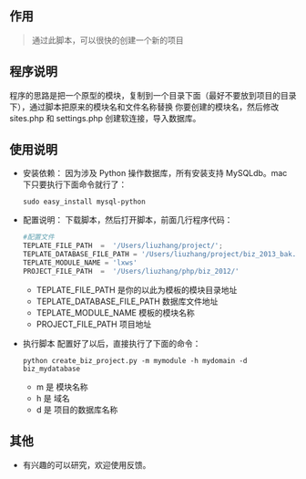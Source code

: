 ## 作用
> 通过此脚本，可以很快的创建一个新的项目

## 程序说明
程序的思路是把一个原型的模块，复制到一个目录下面（最好不要放到项目的目录下），通过脚本把原来的模块名和文件名称替换
你要创建的模块名，然后修改 sites.php 和 settings.php 创建软连接，导入数据库。

## 使用说明
- 安装依赖：
    因为涉及 Python 操作数据库，所有安装支持 MySQLdb。mac 下只要执行下面命令就行了：
    
    ```shell
    sudo easy_install mysql-python
    ```
- 配置说明：
  下载脚本，然后打开脚本，前面几行程序代码：
  ```python
  #配置文件
  TEPLATE_FILE_PATH  =  '/Users/liuzhang/project/';
  TEPLATE_DATABASE_FILE_PATH = '/Users/liuzhang/project/biz_2013_bak.sql'
  TEPLATE_MODULE_NAME = 'lxws'
  PROJECT_FILE_PATH  =  '/Users/liuzhang/php/biz_2012/'
  ```
   - TEPLATE_FILE_PATH 是你的以此为模板的模块目录地址 
   - TEPLATE_DATABASE_FILE_PATH 数据库文件地址
   - TEPLATE_MODULE_NAME 模板的模块名称
   - PROJECT_FILE_PATH 项目地址
  
- 执行脚本
  配置好了以后，直接执行了下面的命令：
   ```shell
  python create_biz_project.py -m mymodule -h mydomain -d biz_mydatabase
  ```
  - m 是 模块名称
  - h 是 域名
  - d 是 项目的数据库名称

## 其他
- 有兴趣的可以研究，欢迎使用反馈。
